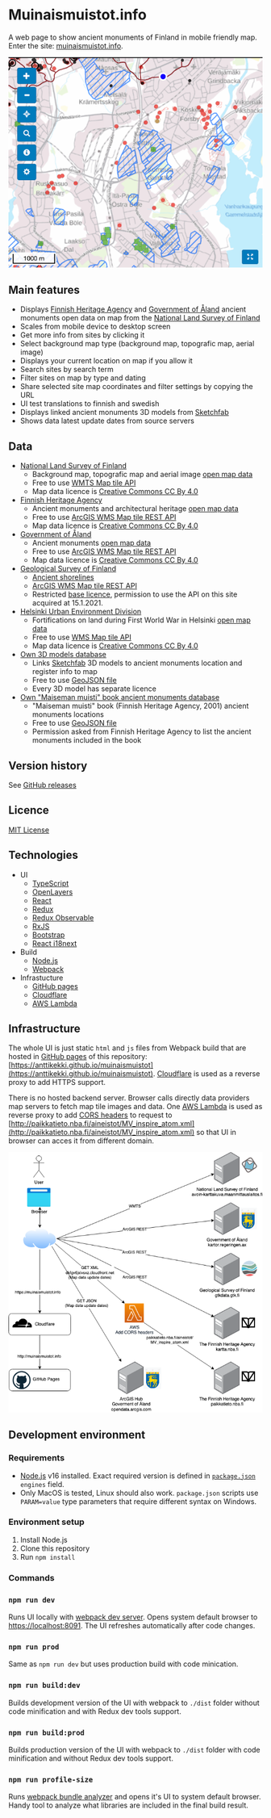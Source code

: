 # Muinaismuistot.info

A web page to show ancient monuments of Finland in mobile friendly map. Enter the site: [muinaismuistot.info](https://muinaismuistot.info/).

![muinaismuistot.info screenshot](./docs/muinaismuistot-screenshot.png "muinaismuistot.info screenshot")

## Main features

- Displays [Finnish Heritage Agency](https://www.museovirasto.fi/en) and [Government of Åland](https://www.regeringen.ax/kulturarv/arkeologi-fornlamningar/fornlamningsregistret) ancient monuments open data on map from the [National Land Survey of Finland](https://www.maanmittauslaitos.fi/en)
- Scales from mobile device to desktop screen
- Get more info from sites by clicking it
- Select background map type (background map, topografic map, aerial image)
- Displays your current location on map if you allow it
- Search sites by search term
- Filter sites on map by type and dating
- Share selected site map coordinates and filter settings by copying the URL
- UI test translations to finnish and swedish
- Displays linked ancient monuments 3D models from [Sketchfab](https://sketchfab.com)
- Shows data latest update dates from source servers

## Data

- [National Land Survey of Finland](https://www.maanmittauslaitos.fi/en)
  - Background map, topografic map and aerial image [open map data](https://www.maanmittauslaitos.fi/en/maps-and-spatial-data/expert-users/topographic-data-and-how-acquire-it)
  - Free to use [WMTS Map tile API](https://avoin-karttakuva.maanmittauslaitos.fi/avoin/wmts/1.0.0/WMTSCapabilities.xml)
  - Map data licence is [Creative Commons CC By 4.0](https://creativecommons.org/licenses/by/4.0/)
- [Finnish Heritage Agency](https://www.museovirasto.fi/en)
  - Ancient monuments and architectural heritage [open map data](https://www.museovirasto.fi/fi/palvelut-ja-ohjeet/tietojarjestelmat/kulttuuriympariston-tietojarjestelmat/kulttuuriympaeristoen-paikkatietoaineistot)
  - Free to use [ArcGIS WMS Map tile REST API](https://kartta.nba.fi/arcgis/rest/services/WMS/MV_KulttuuriymparistoSuojellut/MapServer)
  - Map data licence is [Creative Commons CC By 4.0](https://creativecommons.org/licenses/by/4.0/)
- [Government of Åland](https://www.regeringen.ax/kulturarv/arkeologi-fornlamningar/fornlamningsregistret)
  - Ancient monuments [open map data](https://www.kartor.ax/datasets/aland::fornminnen/about)
  - Free to use [ArcGIS WMS Map tile REST API](https://kartor.regeringen.ax/arcgis/rest/services/Kulturarv/Fornminnen/MapServer)
  - Map data licence is [Creative Commons CC By 4.0](https://creativecommons.org/licenses/by/4.0/)
- [Geological Survey of Finland](https://www.gtk.fi/en/front-page/)
  - [Ancient shorelines](https://tupa.gtk.fi/paikkatieto/meta/ancient_shorelines.html)
  - [ArcGIS WMS Map tile REST API](https://gtkdata.gtk.fi/arcgis/rest/services/Rajapinnat/GTK_Maapera_WMS/MapServer/7)
  - Restricted [base licence](https://www.gtk.fi/peruslisenssi/), permission to use the API on this site acquired at 15.1.2021.
- [Helsinki Urban Environment Division](https://www.hel.fi/kaupunkiymparisto/en)
  - Fortifications on land during First World War in Helsinki [open map data](<(https://hri.fi/data/en_GB/dataset/helsingin-ensimmaisen-maailmansodan-aikaiset-maalinnoitukset)>)
  - Free to use [WMS Map tile API](https://kartta.hel.fi/ws/geoserver/avoindata/wms)
  - Map data licence is [Creative Commons CC By 4.0](https://creativecommons.org/licenses/by/4.0/)
- [Own 3D models database](https://muinaismuistot.info/3d/)
  - Links [Sketchfab](https://sketchfab.com) 3D models to ancient monuments location and register info to map
  - Free to use [GeoJSON file](https://muinaismuistot.info/3d/3d.json)
  - Every 3D model has separate licence
- [Own "Maiseman muisti" book ancient monuments database](https://muinaismuistot.info/maisemanmuisti/)
  - "Maiseman muisti" book (Finnish Heritage Agency, 2001) ancient monuments locations
  - Free to use [GeoJSON file](https://muinaismuistot.info/maisemanmuisti/maisemanmuisti.json)
  - Permission asked from Finnish Heritage Agency to list the ancient monuments included in the book

## Version history

See [GitHub releases](https://github.com/anttikekki/muinaismuistot/releases)

## Licence

[MIT License](https://github.com/anttikekki/muinaismuistot/blob/master/LICENSE)

## Technologies

- UI
  - [TypeScript](https://www.typescriptlang.org/)
  - [OpenLayers](https://openlayers.org/)
  - [React](https://reactjs.org/)
  - [Redux](https://redux.js.org/)
  - [Redux Observable](https://redux-observable.js.org/)
  - [RxJS](https://rxjs.dev/)
  - [Bootstrap](https://getbootstrap.com/docs/3.3/)
  - [React i18next](https://react.i18next.com/)
- Build
  - [Node.js](https://nodejs.org/en/)
  - [Webpack](https://webpack.js.org/)
- Infrastucture
  - [GitHub pages](https://pages.github.com/)
  - [Cloudflare](https://www.cloudflare.com)
  - [AWS Lambda](https://aws.amazon.com/lambda/)

## Infrastructure

The whole UI is just static `html` and `js` files from Webpack build that are hosted in [GitHub pages](https://pages.github.com/) of this repository: [https://anttikekki.github.io/muinaismuistot](https://anttikekki.github.io/muinaismuistot). [Cloudflare](https://www.cloudflare.com) is used as a reverse proxy to add HTTPS support.

There is no hosted backend server. Browser calls directly data providers map servers to fetch map tile images and data. One [AWS Lambda](https://aws.amazon.com/lambda/) is used as reverse proxy to add [CORS headers](https://en.wikipedia.org/wiki/Cross-origin_resource_sharing#Headers) to request to [http://paikkatieto.nba.fi/aineistot/MV_inspire_atom.xml](http://paikkatieto.nba.fi/aineistot/MV_inspire_atom.xml) so that UI in browser can acces it from different domain.

![muinaismuistot.info infrastructure](./docs/muinaismuistot.info.infra.png "muinaismuistot.info infrastructure")

## Development environment

### Requirements

- [Node.js](https://nodejs.org/en/) v16 installed. Exact required version is defined in [`package.json`](./package.json) `engines` field.
- Only MacOS is tested, Linux should also work. `package.json` scripts use `PARAM=value` type parameters that require different syntax on Windows.

### Environment setup

1. Install Node.js
2. Clone this repository
3. Run `npm install`

### Commands

### `npm run dev`

Runs UI locally with [webpack dev server](https://webpack.js.org/configuration/dev-server/). Opens system default browser to [https://localhost:8091](https://localhost:8091). The UI refreshes automatically after code changes.

### `npm run prod`

Same as `npm run dev` but uses production build with code minication.

### `npm run build:dev`

Builds development version of the UI with webpack to `./dist` folder without code minification and with Redux dev tools support.

### `npm run build:prod`

Builds production version of the UI with webpack to `./dist` folder with code minification and without Redux dev tools support.

### `npm run profile-size`

Runs [webpack bundle analyzer](https://github.com/webpack-contrib/webpack-bundle-analyzer) and opens it's UI to system default browser. Handy tool to analyze what libraries are included in the final build result.
